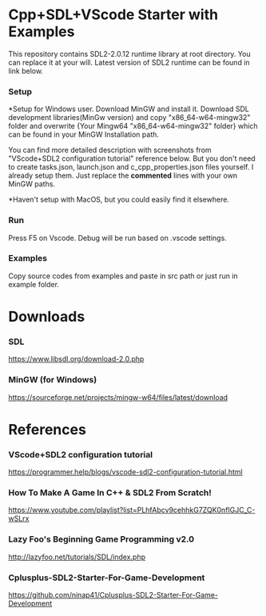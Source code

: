 # Cpp+SDL+VScode Starter with Examples

This repository contains SDL2-2.0.12 runtime library at root directory. You can replace it at your will. Latest version of SDL2 runtime can be found in link below.

### Setup

\*Setup for Windows user.
Download MinGW and install it. Download SDL development libraries(MinGw version) and copy "x86_64-w64-mingw32" folder and overwrite {Your Mingw64 "x86_64-w64-mingw32" folder} which can be found in your MinGW Installation path.

You can find more detailed description with screenshots from "VScode+SDL2 configuration tutorial" reference below.
But you don't need to create tasks.json, launch.json and c_cpp_properties.json files yourself. I already setup them. Just replace the **commented** lines with your own MinGW paths.

\*Haven't setup with MacOS, but you could easily find it elsewhere.

### Run

Press F5 on Vscode. Debug will be run based on .vscode settings.

### Examples

Copy source codes from examples and paste in src path or just run in example folder.

# Downloads

### SDL

<https://www.libsdl.org/download-2.0.php>

### MinGW (for Windows)

<https://sourceforge.net/projects/mingw-w64/files/latest/download>

# References

### VScode+SDL2 configuration tutorial

<https://programmer.help/blogs/vscode-sdl2-configuration-tutorial.html>

### How To Make A Game In C++ & SDL2 From Scratch!

<https://www.youtube.com/playlist?list=PLhfAbcv9cehhkG7ZQK0nfIGJC_C-wSLrx>

### Lazy Foo's Beginning Game Programming v2.0

<http://lazyfoo.net/tutorials/SDL/index.php>

### Cplusplus-SDL2-Starter-For-Game-Development

<https://github.com/ninap41/Cplusplus-SDL2-Starter-For-Game-Development>
